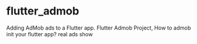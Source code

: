 # flutter_admob
Adding AdMob ads to a Flutter app. Flutter Admob Project, How to admob init your flutter app?  real ads show
